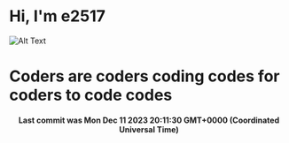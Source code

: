 # Hi, I'm e2517

![Alt Text](https://github.com/E2517/e2517/blob/master/images/background.gif)

# Coders are coders coding codes for coders to code codes

<h4 align="center">Last commit was Mon Dec 11 2023 20:11:30 GMT+0000 (Coordinated Universal Time)</h4>
